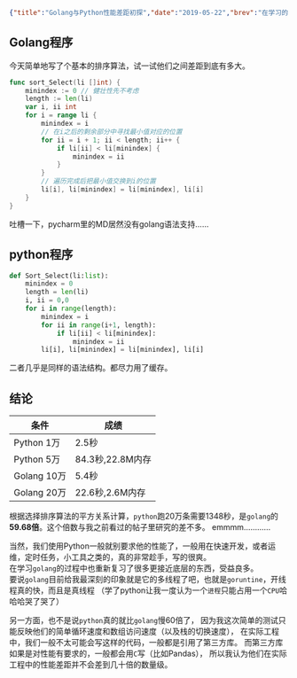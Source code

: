 ```json lw-blog-meta
{"title":"Golang与Python性能差距初探","date":"2019-05-22","brev":"在学习的时候的确能感受到Golang运行时的清爽感，但是到底有多强还没有定量地分析一下。之前看过大佬的帖子，大概的性能差距应该是10-50倍这个数量级吧","tags":["Golang","Python"],"path":"blog/2019/190522-Golang与Python性能差距初探.md"}
```



## Golang程序

今天简单地写了个基本的排序算法，试一试他们之间差距到底有多大。

```go
func sort_Select(li []int) {
    minindex := 0 // 健壮性先不考虑
    length := len(li)
    var i, ii int
    for i = range li {
        minindex = i
        // 在i之后的剩余部分中寻找最小值对应的位置
        for ii = i + 1; ii < length; ii++ {
            if li[ii] < li[minindex] {
                minindex = ii
            }
        }
        // 遍历完成后把最小值交换到i的位置
        li[i], li[minindex] = li[minindex], li[i]
    }
}
```

吐槽一下，pycharm里的MD居然没有golang语法支持……

## python程序

```python
def Sort_Select(li:list):
    minindex = 0
    length = len(li)
    i, ii = 0,0
    for i in range(length):
        minindex = i
        for ii in range(i+1, length):
            if li[ii] < li[minindex]:
                minindex = ii
        li[i], li[minindex] = li[minindex], li[i]
```

二者几乎是同样的语法结构。都尽力用了缓存。

## 结论

 | 条件   | 成绩 |
 | ---    | ---   |
 | Python 1万  | 2.5秒 |
 | Python 5万  | 84.3秒,22.8M内存 |
 | Golang 10万  | 5.4秒 |
 | Golang 20万  | 22.6秒,2.6M内存 |

根据选择排序算法的平方关系计算，`python`跑20万条需要1348秒，是`golang`的**59.68倍**。这个倍数与我之前看过的帖子里研究的差不多。
emmmm…………

当然，我们使用Python一般就别要求他的性能了，一般用在快速开发，或者运维，定时任务，小工具之类的，真的非常趁手，写的很爽。  
在学习`golang`的过程中也重新复习了很多更接近底层的东西，受益良多。  
要说`golang`目前给我最深刻的印象就是它的多线程了吧，也就是`goruntine`，开线程真的快，而且是真线程
（学了python让我一度认为一个`进程`只能占用一个`CPU`哈哈哈哭了哭了）  

另一方面，也不是说`python`真的就比`golang`慢60倍了，
因为我这次简单的测试只能反映他们的简单循环速度和数组访问速度（以及栈的切换速度），
在实际工程中，我们一般不太可能会写这样的代码，一般都是引用了第三方库。
而第三方库如果是对性能有要求的，一般都会用`C`写（比如Pandas），
所以我认为他们在实际工程中的性能差距并不会差到几十倍的数量级。
